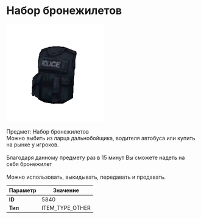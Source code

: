 # Набор бронежилетов

![Item Image](../img/5840.webp?raw=true)

Предмет: Набор бронежилетов<br>Можно выбить из ларца дальнобойщика, водителя автобуса или купить на рынке у игроков.<br><br>Благодаря данному предмету раз в 15 минут Вы сможете надеть на себя бронежилет<br><br>Можно использовать, выкидывать, передавать и продавать.


| Параметр | Значение |
|----------|----------|
| **ID** | 5840 |
| **Тип** | ITEM_TYPE_OTHER |

